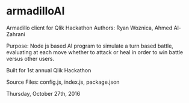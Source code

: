 # armadilloAI
Armadillo client for Qlik Hackathon
Authors: Ryan Woznica, Ahmed Al-Zahrani

Purpose: Node js based AI program to simulate a turn based battle, evaluating
at each move whether to attack or heal in order to win battle versus other users.

Built for 1st annual Qlik Hackathon

Source Files: config.js, index.js, package.json

Thursday, October 27th, 2016
